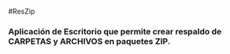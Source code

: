 #ResZip
### Aplicación de Escritorio que permite crear respaldo de CARPETAS y ARCHIVOS en paquetes ZIP.
